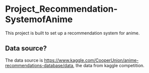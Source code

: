 # Project_Recommendation-SystemofAnime
This project is built to set up a recommendation system for anime.

## Data source?
The data source is https://www.kaggle.com/CooperUnion/anime-recommendations-database/data, the data from kaggle competition.
